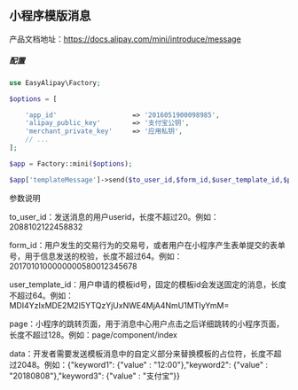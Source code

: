 ## 小程序模版消息

产品文档地址：https://docs.alipay.com/mini/introduce/message

##### 配置
```php
use EasyAlipay\Factory;

$options = [

    'app_id'                   => '2016051900098985',
    'alipay_public_key'        => '支付宝公钥',
    'merchant_private_key'     => '应用私钥',
    // ...
];

$app = Factory::mini($options);

$app['templateMessage']->send($to_user_id,$form_id,$user_template_id,$page,$data);
```
参数说明

to_user_id：发送消息的用户userid，长度不超过20。例如：2088102122458832

form_id：用户发生的交易行为的交易号，或者用户在小程序产生表单提交的表单号，用于信息发送的校验，长度不超过64。例如：2017010100000000580012345678

user_template_id：用户申请的模板id号，固定的模板id会发送固定的消息，长度不超过64。例如：MDI4YzIxMDE2M2I5YTQzYjUxNWE4MjA4NmU1MTIyYmM=

page：小程序的跳转页面，用于消息中心用户点击之后详细跳转的小程序页面，长度不超过128。例如：page/component/index

data：开发者需要发送模板消息中的自定义部分来替换模板的占位符，长度不超过2048。例如：{"keyword1": {"value" : "12:00"},"keyword2": {"value" : "20180808"},"keyword3": {"value" : "支付宝"}}


